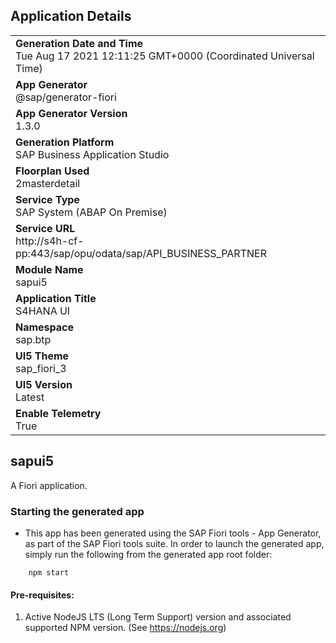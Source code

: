 ## Application Details
|               |
| ------------- |
|**Generation Date and Time**<br>Tue Aug 17 2021 12:11:25 GMT+0000 (Coordinated Universal Time)|
|**App Generator**<br>@sap/generator-fiori|
|**App Generator Version**<br>1.3.0|
|**Generation Platform**<br>SAP Business Application Studio|
|**Floorplan Used**<br>2masterdetail|
|**Service Type**<br>SAP System (ABAP On Premise)|
|**Service URL**<br>http://s4h-cf-pp:443/sap/opu/odata/sap/API_BUSINESS_PARTNER
|**Module Name**<br>sapui5|
|**Application Title**<br>S4HANA UI|
|**Namespace**<br>sap.btp|
|**UI5 Theme**<br>sap_fiori_3|
|**UI5 Version**<br>Latest|
|**Enable Telemetry**<br>True|

## sapui5

A Fiori application.

### Starting the generated app

-   This app has been generated using the SAP Fiori tools - App Generator, as part of the SAP Fiori tools suite.  In order to launch the generated app, simply run the following from the generated app root folder:

```
    npm start
```

#### Pre-requisites:

1. Active NodeJS LTS (Long Term Support) version and associated supported NPM version.  (See https://nodejs.org)


